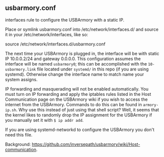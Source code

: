 usbarmory.conf
--------------
interfaces rule to configure the USBArmory with a static IP.

Place or symlink usbarmory.conf into /etc/network/interfaces.d/
and source it in your /etc/network/interfaces, like so:

source /etc/network/interfaces.d/usbarmory.conf

The next time your USBArmory is plugged in, the interface will be
with static IP 10.0.0.2/24 and gateway 0.0.0.0. This configuration
assumes the interface will be named `usbarmory0`; this can be
accomplished with the `10-usbarmory.link` file located under `systemd/`
in this repo (if you are using systemd). Otherwise change the interface
name to match name your system assigns.

IP forwarding and masquerading will not be enabled automatically.
You must turn on IP forwarding and apply the iptables rules listed
in the Host Communication page on the USBArmory wiki if you wish
to access the internet from the USBArmory. Commands to do this can
be found in `armory-ip.sh`. Why use this instead of just using that
shell script? Well, it seems that the kernel likes to randomly drop
the IP assignment for the USBArmory if you manually set it with
`$ ip addr add`.

If you are using systemd-networkd to configure the USBArmory you
don't need this file.

Background:
https://github.com/inversepath/usbarmory/wiki/Host-communication.
